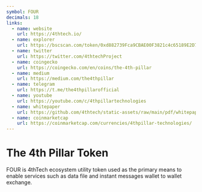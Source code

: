 ```yaml
---
symbol: FOUR
decimals: 18
links:
  - name: website
    url: https://4thtech.io/
  - name: explorer
    url: https://bscscan.com/token/0xd882739Fca9CBAE00F3821c4c65189E2D7e26147
  - name: twitter
    url: https://twitter.com/4thtechProject
  - name: coingecko
    url: https://coingecko.com/en/coins/the-4th-pillar
  - name: medium
    url: https://medium.com/the4thpillar
  - name: telegram
    url: https://t.me/the4thpillarofficial
  - name: youtube
    url: https://youtube.com/c/4thpillartechnologies
  - name: whitepaper
    url: https://github.com/4thtech/static-assets/raw/main/pdf/whitepaper.pdf
  - name: coinmarketcap
    url: https://coinmarketcap.com/currencies/4thpillar-technologies/
---
```


# The 4th Pillar Token

FOUR is 4thTech ecosystem utility token used as the primary means to enable services such as data file and instant messages wallet to wallet exchange.
